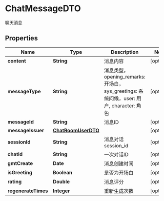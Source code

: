 

# ChatMessageDTO

聊天消息

## Properties

| Name | Type | Description | Notes |
|------------ | ------------- | ------------- | -------------|
|**content** | **String** | 消息内容 |  [optional] |
|**messageType** | **String** | 消息类型，opening_remarks: 开场白，sys_greetings: 系统问候，user: 用户, character: 角色 |  [optional] |
|**messageId** | **String** | 消息ID |  [optional] |
|**messageIssuer** | [**ChatRoomUserDTO**](ChatRoomUserDTO.md) |  |  [optional] |
|**sessionId** | **String** | 消息对话session_id |  [optional] |
|**chatId** | **String** | 一次对话ID |  [optional] |
|**gmtCreate** | **Date** | 消息创建时间 |  [optional] |
|**isGreeting** | **Boolean** | 是否为开场白 |  [optional] |
|**rating** | **Double** | 消息评分 |  [optional] |
|**regenerateTimes** | **Integer** | 重新生成次数 |  [optional] |



